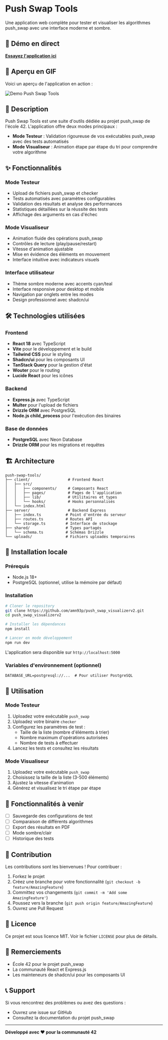 # Push Swap Tools

Une application web complète pour tester et visualiser les algorithmes push_swap avec une interface moderne et sombre.

## 🚀 Démo en direct

**[Essayez l'application ici](https://push-swap-visualizerv2.onrender.com/)**

## 🎥 Aperçu en GIF

Voici un aperçu de l'application en action :

![Demo Push Swap Tools]([https://pouch.jumpshare.com/preview/SSlm9e208u_V4zKi6Y1GXURzvY32smfJ9yapUbWJgCo2Epv1gIJJSWbovHTPF6orwZySEXVoHfPKxAh5wbU_nazM_Zikf_MXKuz1HhoJ8g0](https://d2q3ae1ufbntlp.cloudfront.net/j7kc8x%2Fpreview%2F68735108%2Fmain_large.gif?response-content-disposition=inline%3Bfilename%3D%22main_large.gif%22%3B&response-content-type=image%2Fgif&Expires=1751676879&Signature=g2bqRhfLWk9-pkTbEFsP~mx-wtH7YgRXr0brchBIjBUuFzXEtCbyZPAUQDgjYEBZcEpIguTmdzww9FLA8fbcTjmpl1sbX-RRoCTSiWV4SYJ1kd~2zU9rIkBSvlBaXCh6II5KWR3~xoi7O7q5O43D451cU6MhtINsLqNwUZ1ViZy2fQIv0MkPrbwY0SE3sHiwLxOs1D0-AjRNDif8I05PajxlpuIGh0QN-zkGg8Q2U2N0l4cTpTAUmQ7Yv8o9fU3f~9RgurJzMrouZpmb1TkM7apyTpcHqmzbJ-opU9RnSLvKCevpTAqgTJfIAU9vWzpsNhtSoft~nwplL92HWH6iWQ__&Key-Pair-Id=APKAJT5WQLLEOADKLHBQ))

## 📖 Description

Push Swap Tools est une suite d'outils dédiée au projet push_swap de l'école 42. L'application offre deux modes principaux :

- **Mode Testeur** : Validation rigoureuse de vos exécutables push_swap avec des tests automatisés
- **Mode Visualiseur** : Animation étape par étape du tri pour comprendre votre algorithme

## ✨ Fonctionnalités

### Mode Testeur
- Upload de fichiers push_swap et checker
- Tests automatisés avec paramètres configurables
- Validation des résultats et analyse des performances
- Statistiques détaillées sur la réussite des tests
- Affichage des arguments en cas d'échec

### Mode Visualiseur
- Animation fluide des opérations push_swap
- Contrôles de lecture (play/pause/restart)
- Vitesse d'animation ajustable
- Mise en évidence des éléments en mouvement
- Interface intuitive avec indicateurs visuels

### Interface utilisateur
- Thème sombre moderne avec accents cyan/teal
- Interface responsive pour desktop et mobile
- Navigation par onglets entre les modes
- Design professionnel avec shadcn/ui

## 🛠️ Technologies utilisées

### Frontend
- **React 18** avec TypeScript
- **Vite** pour le développement et le build
- **Tailwind CSS** pour le styling
- **Shadcn/ui** pour les composants UI
- **TanStack Query** pour la gestion d'état
- **Wouter** pour le routing
- **Lucide React** pour les icônes

### Backend
- **Express.js** avec TypeScript
- **Multer** pour l'upload de fichiers
- **Drizzle ORM** avec PostgreSQL
- **Node.js child_process** pour l'exécution des binaires

### Base de données
- **PostgreSQL** avec Neon Database
- **Drizzle ORM** pour les migrations et requêtes

## 🏗️ Architecture

```
push-swap-tools/
├── client/                 # Frontend React
│   ├── src/
│   │   ├── components/     # Composants React
│   │   ├── pages/          # Pages de l'application
│   │   ├── lib/            # Utilitaires et types
│   │   └── hooks/          # Hooks personnalisés
│   └── index.html
├── server/                 # Backend Express
│   ├── index.ts           # Point d'entrée du serveur
│   ├── routes.ts          # Routes API
│   └── storage.ts         # Interface de stockage
├── shared/                # Types partagés
│   └── schema.ts          # Schémas Drizzle
└── uploads/               # Fichiers uploadés temporaires
```

## 🚀 Installation locale

### Prérequis
- Node.js 18+ 
- PostgreSQL (optionnel, utilise la mémoire par défaut)

### Installation
```bash
# Cloner le repository
git clone https://github.com/amn93p/push_swap_visualizerv2.git
cd push_swap_visualizerv2

# Installer les dépendances
npm install

# Lancer en mode développement
npm run dev
```

L'application sera disponible sur `http://localhost:5000`

### Variables d'environnement (optionnel)
```env
DATABASE_URL=postgresql://...  # Pour utiliser PostgreSQL
```

## 📝 Utilisation

### Mode Testeur
1. Uploadez votre exécutable `push_swap`
2. Uploadez votre binaire `checker`
3. Configurez les paramètres de test :
   - Taille de la liste (nombre d'éléments à trier)
   - Nombre maximum d'opérations autorisées
   - Nombre de tests à effectuer
4. Lancez les tests et consultez les résultats

### Mode Visualiseur
1. Uploadez votre exécutable `push_swap`
2. Choisissez la taille de la liste (3-500 éléments)
3. Ajustez la vitesse d'animation
4. Générez et visualisez le tri étape par étape

## 🎯 Fonctionnalités à venir

- [ ] Sauvegarde des configurations de test
- [ ] Comparaison de différents algorithmes
- [ ] Export des résultats en PDF
- [ ] Mode sombre/clair
- [ ] Historique des tests

## 🤝 Contribution

Les contributions sont les bienvenues ! Pour contribuer :

1. Forkez le projet
2. Créez une branche pour votre fonctionnalité (`git checkout -b feature/AmazingFeature`)
3. Committez vos changements (`git commit -m 'Add some AmazingFeature'`)
4. Poussez vers la branche (`git push origin feature/AmazingFeature`)
5. Ouvrez une Pull Request

## 📄 Licence

Ce projet est sous licence MIT. Voir le fichier `LICENSE` pour plus de détails.

## 🙏 Remerciements

- École 42 pour le projet push_swap
- La communauté React et Express.js
- Les mainteneurs de shadcn/ui pour les composants UI

## 📞 Support

Si vous rencontrez des problèmes ou avez des questions :
- Ouvrez une issue sur GitHub
- Consultez la documentation du projet push_swap

---

**Développé avec ❤️ pour la communauté 42**
